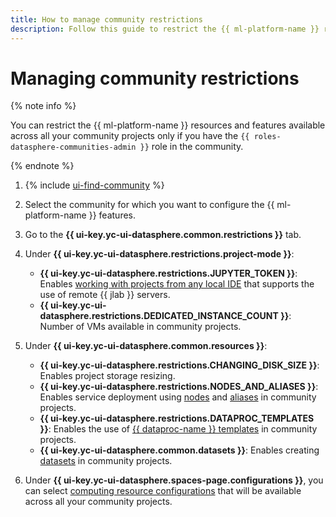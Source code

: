 ```yaml
---
title: How to manage community restrictions
description: Follow this guide to restrict the {{ ml-platform-name }} resources and features available across all your community projects.
---
```


# Managing community restrictions

{% note info %}

You can restrict the {{ ml-platform-name }} resources and features available across all your community projects only if you have the `{{ roles-datasphere-communities-admin }}` role in the community.

{% endnote %}

1. {% include [ui-find-community](../../../_includes/datasphere/ui-find-community.md) %}
1. Select the community for which you want to configure the {{ ml-platform-name }} features.
1. Go to the **{{ ui-key.yc-ui-datasphere.common.restrictions }}** tab.
1. Under **{{ ui-key.yc-ui-datasphere.restrictions.project-mode }}**:

    * **{{ ui-key.yc-ui-datasphere.restrictions.JUPYTER_TOKEN }}**: Enables [working with projects from any local IDE](../projects/remote-connect.md) that supports the use of remote {{ jlab }} servers.
    * **{{ ui-key.yc-ui-datasphere.restrictions.DEDICATED_INSTANCE_COUNT }}**: Number of VMs available in community projects.

1. Under **{{ ui-key.yc-ui-datasphere.common.resources }}**:

    * **{{ ui-key.yc-ui-datasphere.restrictions.CHANGING_DISK_SIZE }}**: Enables project storage resizing.
    * **{{ ui-key.yc-ui-datasphere.restrictions.NODES_AND_ALIASES }}**: Enables service deployment using [nodes](../../concepts/deploy/index.md#node) and [aliases](../../concepts/deploy/index.md#alias) in community projects.
    * **{{ ui-key.yc-ui-datasphere.restrictions.DATAPROC_TEMPLATES }}**: Enables the use of [{{ dataproc-name }} templates](../../concepts/data-processing-template) in community projects.
    * **{{ ui-key.yc-ui-datasphere.common.datasets }}**: Enables creating [datasets](../../concepts/dataset) in community projects.

1. Under **{{ ui-key.yc-ui-datasphere.spaces-page.configurations }}**, you can select [computing resource configurations](../../concepts/configurations.md) that will be available across all your community projects.
